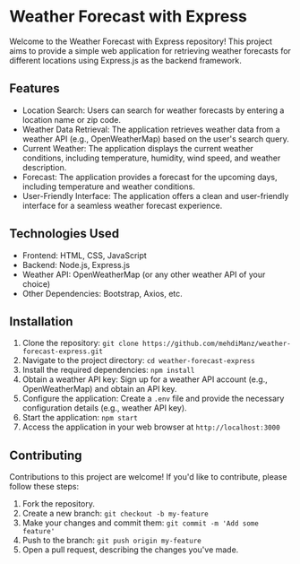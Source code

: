 

# Weather Forecast with Express

Welcome to the Weather Forecast with Express repository! This project aims to provide a simple web application for retrieving weather forecasts for different locations using Express.js as the backend framework.

## Features

- Location Search: Users can search for weather forecasts by entering a location name or zip code.
- Weather Data Retrieval: The application retrieves weather data from a weather API (e.g., OpenWeatherMap) based on the user's search query.
- Current Weather: The application displays the current weather conditions, including temperature, humidity, wind speed, and weather description.
- Forecast: The application provides a forecast for the upcoming days, including temperature and weather conditions.
- User-Friendly Interface: The application offers a clean and user-friendly interface for a seamless weather forecast experience.

## Technologies Used

- Frontend: HTML, CSS, JavaScript
- Backend: Node.js, Express.js
- Weather API: OpenWeatherMap (or any other weather API of your choice)
- Other Dependencies: Bootstrap, Axios, etc.

## Installation

1. Clone the repository: `git clone https://github.com/mehdiManz/weather-forecast-express.git`
2. Navigate to the project directory: `cd weather-forecast-express`
3. Install the required dependencies: `npm install`
4. Obtain a weather API key: Sign up for a weather API account (e.g., OpenWeatherMap) and obtain an API key.
5. Configure the application: Create a `.env` file and provide the necessary configuration details (e.g., weather API key).
6. Start the application: `npm start`
7. Access the application in your web browser at `http://localhost:3000`

## Contributing

Contributions to this project are welcome! If you'd like to contribute, please follow these steps:

1. Fork the repository.
2. Create a new branch: `git checkout -b my-feature`
3. Make your changes and commit them: `git commit -m 'Add some feature'`
4. Push to the branch: `git push origin my-feature`
5. Open a pull request, describing the changes you've made.



